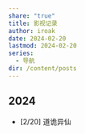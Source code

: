 ```yaml
---
share: "true"
title: 影视记录
author: iroak
date: 2024-02-20
lastmod: 2024-02-20
series:
  - 导航
dir: /content/posts
---
```


## 2024
* [2/20] 道诡异仙